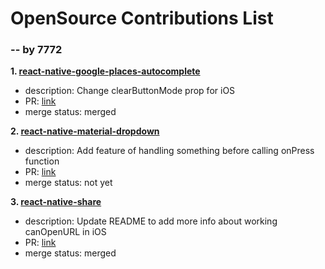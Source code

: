 # OpenSource Contributions List
### -- by 7772


**1. [react-native-google-places-autocomplete](https://github.com/FaridSafi/react-native-google-places-autocomplete/pull/357)**

- description: Change clearButtonMode prop for iOS
- PR: [link](https://github.com/FaridSafi/react-native-google-places-autocomplete/pull/357#issue-227496263)
- merge status: merged
    
**2. [react-native-material-dropdown](https://github.com/n4kz/react-native-material-dropdown)**

- description: Add feature of handling something before calling onPress function
- PR: [link](https://github.com/n4kz/react-native-material-dropdown/pull/142#issue-235331975)  
- merge status: not yet

**3. [react-native-share](https://github.com/react-native-community)**

- description: Update README to add more info about working canOpenURL in iOS
- PR: [link](https://github.com/react-native-community/react-native-share/pull/416#issue-237119537)
- merge status: merged
